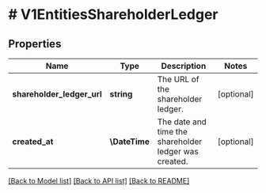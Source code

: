 # # V1EntitiesShareholderLedger

## Properties

Name | Type | Description | Notes
------------ | ------------- | ------------- | -------------
**shareholder_ledger_url** | **string** | The URL of the shareholder ledger. | [optional]
**created_at** | **\DateTime** | The date and time the shareholder ledger was created. | [optional]

[[Back to Model list]](../../README.md#models) [[Back to API list]](../../README.md#endpoints) [[Back to README]](../../README.md)
